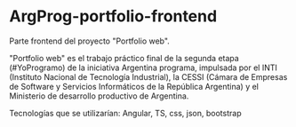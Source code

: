 # ArgProg-portfolio-frontend

Parte frontend del proyecto "Portfolio web".

"Portfolio web" es el trabajo práctico final de la segunda etapa (#YoProgramo) de la iniciativa Argentina programa, impulsada por el INTI (Instituto Nacional de Tecnología Industrial), la CESSI (Cámara de Empresas de Software y Servicios Informáticos de la República Argentina) y el Ministerio de desarrollo productivo de Argentina.

Tecnologías que se utilizarían: Angular, TS, css, json, bootstrap
